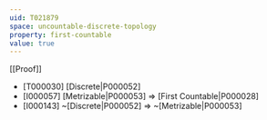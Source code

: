 ```yaml
---
uid: T021879
space: uncountable-discrete-topology
property: first-countable
value: true
---
```

[[Proof]]

* [T000030] [Discrete|P000052]
* [I000057] [Metrizable|P000053] => [First Countable|P000028]
* [I000143] ~[Discrete|P000052] => ~[Metrizable|P000053]

